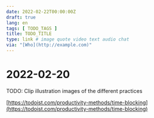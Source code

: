 ```yaml
---
date: 2022-02-22T00:00:00Z
draft: true
lang: en
tags: [ TODO_TAGS ]
title: TODO_TITLE
type: link # image quote video text audio chat
via: "[Who](http://example.com)"
---
```



# 2022-02-20


TODO: Clip illustration images of the different practices

[https://todoist.com/productivity-methods/time-blocking](https://todoist.com/productivity-methods/time-blocking)

